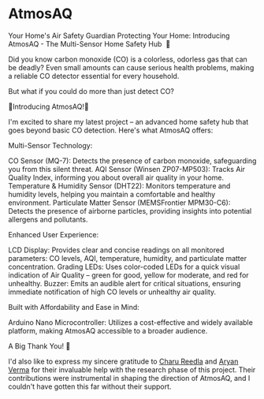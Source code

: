 # AtmosAQ
Your Home's Air Safety Guardian
Protecting Your Home: Introducing AtmosAQ - The Multi-Sensor Home Safety Hub ️ 🚀 

Did you know carbon monoxide (CO) is a colorless, odorless gas that can be deadly? Even small amounts can cause serious health problems, making a reliable CO detector essential for every household.

But what if you could do more than just detect CO?

🌟Introducing AtmosAQ!🌟 

I'm excited to share my latest project – an advanced home safety hub that goes beyond basic CO detection. Here's what AtmosAQ offers:

Multi-Sensor Technology:

CO Sensor (MQ-7): Detects the presence of carbon monoxide, safeguarding you from this silent threat.
AQI Sensor (Winsen ZP07-MP503): Tracks Air Quality Index, informing you about overall air quality in your home.
Temperature & Humidity Sensor (DHT22): Monitors temperature and humidity levels, helping you maintain a comfortable and healthy environment.
Particulate Matter Sensor (MEMSFrontier MPM30-C6): Detects the presence of airborne particles, providing insights into potential allergens and pollutants.

Enhanced User Experience:

LCD Display: Provides clear and concise readings on all monitored parameters: CO levels, AQI, temperature, humidity, and particulate matter concentration.
Grading LEDs: Uses color-coded LEDs for a quick visual indication of Air Quality – green for good, yellow for moderate, and red for unhealthy.
Buzzer: Emits an audible alert for critical situations, ensuring immediate notification of high CO levels or unhealthy air quality.

Built with Affordability and Ease in Mind:

Arduino Nano Microcontroller: Utilizes a cost-effective and widely available platform, making AtmosAQ accessible to a broader audience.

A Big Thank You! 🙌 

I'd also like to express my sincere gratitude to [Charu Reedla](https://github.com/CharuReedla) and [Aryan Verma](https://github.com/AriaHito) for their invaluable help with the research phase of this project. Their contributions were instrumental in shaping the direction of AtmosAQ, and I couldn't have gotten this far without their support.
